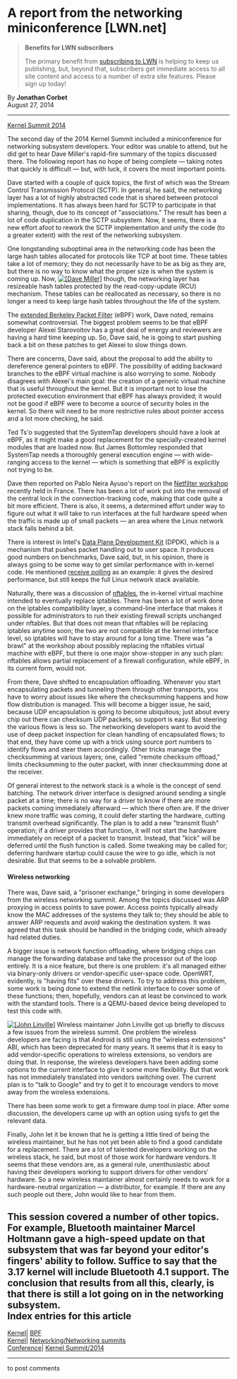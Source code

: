 # A report from the networking miniconference [LWN.net]

> **Benefits for LWN subscribers**
> 
> The primary benefit from [subscribing to LWN](/Promo/nst-nag5/subscribe) is helping to keep us publishing, but, beyond that, subscribers get immediate access to all site content and access to a number of extra site features. Please sign up today! 

By **Jonathan Corbet**  
August 27, 2014 

* * *

[Kernel Summit 2014](/Articles/KernelSummit2014/)

The second day of the 2014 Kernel Summit included a miniconference for networking subsystem developers. Your editor was unable to attend, but he did get to hear Dave Miller's rapid-fire summary of the topics discussed there. The following report has no hope of being complete — taking notes that quickly is difficult — but, with luck, it covers the most important points. 

Dave started with a couple of quick topics, the first of which was the Stream Control Transmission Protocol (SCTP). In general, he said, the networking layer has a lot of highly abstracted code that is shared between protocol implementations. It has always been hard for SCTP to participate in that sharing, though, due to its concept of "associations." The result has been a lot of code duplication in the SCTP subsystem. Now, it seems, there is a new effort afoot to rework the SCTP implementation and unify the code (to a greater extent) with the rest of the networking subsystem. 

One longstanding suboptimal area in the networking code has been the large hash tables allocated for protocols like TCP at boot time. These tables take a lot of memory; they do not necessarily have to be as big as they are, but there is no way to know what the proper size is when the system is coming up. Now, [![\[Dave Miller\]](https://static.lwn.net/images/conf/2014/ks/DaveMiller-sm.jpg)](/Articles/609593/) though, the networking layer has resizeable hash tables protected by the read-copy-update (RCU) mechanism. These tables can be reallocated as necessary, so there is no longer a need to keep large hash tables throughout the life of the system. 

The [extended Berkeley Packet Filter](/Articles/603983/) (eBPF) work, Dave noted, remains somewhat controversial. The biggest problem seems to be that eBPF developer Alexei Starovoitov has a great deal of energy and reviewers are having a hard time keeping up. So, Dave said, he is going to start pushing back a bit on these patches to get Alexei to slow things down. 

There are concerns, Dave said, about the proposal to add the ability to dereference general pointers to eBPF. The possibility of adding backward branches to the eBPF virtual machine is also worrying to some. Nobody disagrees with Alexei's main goal: the creation of a generic virtual machine that is useful throughout the kernel. But it is important not to lose the protected execution environment that eBPF has always provided; it would not be good if eBPF were to become a source of security holes in the kernel. So there will need to be more restrictive rules about pointer access and a lot more checking, he said. 

Ted Ts'o suggested that the SystemTap developers should have a look at eBPF, as it might make a good replacement for the specially-created kernel modules that are loaded now. But James Bottomley responded that SystemTap needs a thoroughly general execution engine — with wide-ranging access to the kernel — which is something that eBPF is explicitly not trying to be. 

Dave then reported on Pablo Neira Ayuso's report on the [Netfilter workshop](http://workshop.netfilter.org/2014/) recently held in France. There has been a lot of work put into the removal of the central lock in the connection-tracking code, making that code quite a bit more efficient. There is also, it seems, a determined effort under way to figure out what it will take to run interfaces at the full hardware speed when the traffic is made up of small packets — an area where the Linux network stack falls behind a bit. 

There is interest in Intel's [Data Plane Development Kit](http://dpdk.org/) (DPDK), which is a mechanism that pushes packet handling out to user space. It produces good numbers on benchmarks, Dave said, but, in his opinion, there is always going to be some way to get similar performance with in-kernel code. He mentioned [receive polling](/Articles/551284/) as an example: it gives the desired performance, but still keeps the full Linux network stack available. 

Naturally, there was a discussion of [nftables](/Articles/564095/), the in-kernel virtual machine intended to eventually replace iptables. There has been a lot of work done on the iptables compatibility layer, a command-line interface that makes it possible for administrators to run their existing firewall scripts unchanged under nftables. But that does not mean that nftables will be replacing iptables anytime soon; the two are not compatible at the kernel interface level, so iptables will have to stay around for a long time. There was "a brawl" at the workshop about possibly replacing the nftables virtual machine with eBPF, but there is one major show-stopper in any such plan: nftables allows partial replacement of a firewall configuration, while eBPF, in its current form, would not. 

From there, Dave shifted to encapsulation offloading. Whenever you start encapsulating packets and tunneling them through other transports, you have to worry about issues like where the checksumming happens and how flow distribution is managed. This will become a bigger issue, he said, because UDP encapsulation is going to become ubiquitous; just about every chip out there can checksum UDP packets, so support is easy. But steering the various flows is less so. The networking developers want to avoid the use of deep packet inspection for clean handling of encapsulated flows; to that end, they have come up with a trick using source port numbers to identify flows and steer them accordingly. Other tricks manage the checksumming at various layers; one, called "remote checksum offload," limits checksumming to the outer packet, with inner checksumming done at the receiver. 

Of general interest to the network stack is a whole is the concept of send batching. The network driver interface is designed around sending a single packet at a time; there is no way for a driver to know if there are more packets coming immediately afterward — which there often are. If the driver knew more traffic was coming, it could defer starting the hardware, cutting transmit overhead significantly. The plan is to add a new "transmit flush" operation; if a driver provides that function, it will not start the hardware immediately on receipt of a packet to transmit. Instead, that "kick" will be deferred until the flush function is called. Some tweaking may be called for; deferring hardware startup could cause the wire to go idle, which is not desirable. But that seems to be a solvable problem. 

#### Wireless networking

There was, Dave said, a "prisoner exchange," bringing in some developers from the wireless networking summit. Among the topics discussed was ARP proxying in access points to save power. Access points typically already know the MAC addresses of the systems they talk to; they should be able to answer ARP requests and avoid waking the destination system. It was agreed that this task should be handled in the bridging code, which already had related duties. 

A bigger issue is network function offloading, where bridging chips can manage the forwarding database and take the processor out of the loop entirely. It is a nice feature, but there is one problem: it's all managed either via binary-only drivers or vendor-specific user-space code. OpenWRT, evidently, is "having fits" over these drivers. To try to address this problem, some work is being done to extend the netlink interface to cover some of these functions; then, hopefully, vendors can at least be convinced to work with the standard tools. There is a QEMU-based device being developed to test this code with. 

[![\[John Linville\]](https://static.lwn.net/images/conf/2014/ks/JohnLinville-sm.jpg)](/Articles/609594/) Wireless maintainer John Linville got up briefly to discuss a few issues from the wireless summit. One problem the wireless developers are facing is that Android is still using the "wireless extensions" ABI, which has been deprecated for many years. It seems that it is easy to add vendor-specific operations to wireless extensions, so vendors are doing that. In response, the wireless developers have been adding some options to the current interface to give it some more flexibility. But that work has not immediately translated into vendors switching over. The current plan is to "talk to Google" and try to get it to encourage vendors to move away from the wireless extensions. 

There has been some work to get a firmware dump tool in place. After some discussion, the developers came up with an option using sysfs to get the relevant data. 

Finally, John let it be known that he is getting a little tired of being the wireless maintainer, but he has not yet been able to find a good candidate for a replacement. There are a lot of talented developers working on the wireless stack, he said, but most of those work for hardware vendors. It seems that these vendors are, as a general rule, unenthusiastic about having their developers working to support drivers for other vendors' hardware. So a new wireless maintainer almost certainly needs to work for a hardware-neutral organization — a distributor, for example. If there are any such people out there, John would like to hear from them. 

This session covered a number of other topics. For example, Bluetooth maintainer Marcel Holtmann gave a high-speed update on that subsystem that was far beyond your editor's fingers' ability to follow. Suffice to say that the 3.17 kernel will include Bluetooth 4.1 support. The conclusion that results from all this, clearly, is that there is still a lot going on in the networking subsystem.  
Index entries for this article  
---  
[Kernel](/Kernel/Index)| [BPF](/Kernel/Index#BPF)  
[Kernel](/Kernel/Index)| [Networking/Networking summits](/Kernel/Index#Networking-Networking_summits)  
[Conference](/Archives/ConferenceIndex/)| [Kernel Summit/2014](/Archives/ConferenceIndex/#Kernel_Summit-2014)  
  


* * *

to post comments 
